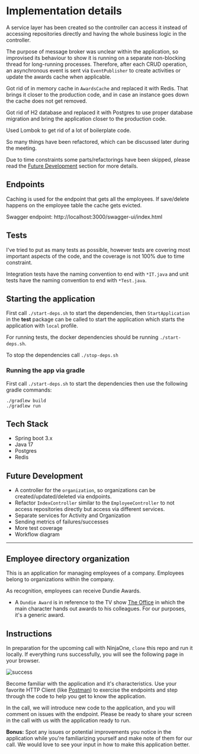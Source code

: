 # Implementation details

A service layer has been created so the controller can access it instead of accessing repositories directly and having the whole business logic in the controller.

The purpose of message broker was unclear within the application, so improvised its behaviour to show it is running on a separate non-blocking thread for long-running processes. Therefore, after each CRUD operation, an asynchronous event is sent via `EventPublisher` to create activities or update the awards cache when applicable.

Got rid of in memory cache in `AwardsCache` and replaced it with Redis. That brings it closer to the production code, and in case an instance goes down the cache does not get removed.

Got rid of H2 database and replaced it with Postgres to use proper database migration and bring the application closer to the production code.

Used Lombok to get rid of a lot of boilerplate code.

So many things have been refactored, which can be discussed later during the meeting.

Due to time constraints some parts/refactorings have been skipped, please read the [Future Development](#future-development) section for more details.

## Endpoints

Caching is used for the endpoint that gets all the employees. If save/delete happens on the employee table the cache gets evicted.

Swagger endpoint: http://localhost:3000/swagger-ui/index.html

## Tests

I've tried to put as many tests as possible, however tests are covering most important aspects of the code, and the coverage is not 100% due to time constraint.

Integration tests have the naming convention to end with `*IT.java` and unit tests have the naming convention to end with `*Test.java`.

## Starting the application

First call `./start-deps.sh` to start the dependencies, then `StartApplication` in the **test** package can be called to start the application which starts the application with `local` profile.

For running tests, the docker dependencies should be running `./start-deps.sh`.

To stop the dependencies call `./stop-deps.sh`

### Running the app via gradle
First call `./start-deps.sh` to start the dependencies then use the following gradle commands:
```
./gradlew build
./gradlew run
```

## Tech Stack

- Spring boot 3.x
- Java 17
- Postgres
- Redis

## Future Development

- A controller for the `organization`, so organizations can be created/updated/deleted via endpoints.
- Refactor `IndexController` similar to the `EmployeeController` to not access repositories directly but access via different services.
- Separate services for Activity and Organization
- Sending metrics of failures/successes
- More test coverage
- Workflow diagram


---------
## Employee directory organization

This is an application for managing employees of a company. Employees belong to organizations within the company.

As recognition, employees can receive Dundie Awards.

* A `Dundie Award` is in reference to the TV show [The Office](https://en.wikipedia.org/wiki/The_Dundies) in which the main character hands out awards to his colleagues. For our purposes, it's a generic award.

## Instructions

In preparation for the upcoming call with NinjaOne, `clone` this repo and run it locally. If everything runs successfully, you will see the following page in your browser.

![success](success.png)

Become familiar with the application and it's characteristics. Use your favorite HTTP Client (like [Postman](https://www.postman.com/)) to exercise the endpoints and step through the code to help you get to know the application.

In the call, we will introduce new code to the application, and you will comment on issues with the endpoint. Please be ready to share your screen in the call with us with the application ready to run.

**Bonus:** Spot any issues or potential improvements you notice in the application while you're familiarizing yourself and make note of them for our call. We would love to see your input in how to make this application better.
